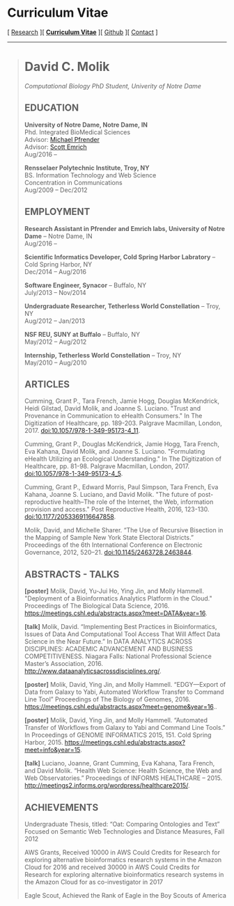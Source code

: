 # Curriculum Vitae

[ [Research](/index.md) ][ **[Curriculum Vitae](/cv.md)** ][ [Github](https://github.com/status-five) ][ [Contact](/contact.md) ]

---
> # David C. Molik
> _Computational Biology PhD Student, Univerity of Notre Dame_
>
> ## EDUCATION
>
> **University of Notre Dame, Notre Dame, IN**  
> Phd. Integrated BioMedical Sciences  
> Advisor: [Michael Pfrender](https://www3.nd.edu/~mpfrende/)  
> Advisor: [Scott Emrich](https://www3.nd.edu/~semrich/)  
> Aug/2016 –
>
> **Rensselaer Polytechnic Institute, Troy, NY**  
> BS. Information Technology and Web Science  
> Concentration in Communications  
> Aug/2009 – Dec/2012  
> 
> ## EMPLOYMENT  
> 
> **Research Assistant in Pfrender and Emrich labs, University of Notre Dame** – Notre Dame, IN  
> Aug/2016 –
>  
> **Scientific Informatics Developer, Cold Spring Harbor Labratory** – Cold Spring Harbor,  NY  
> Dec/2014 – Aug/2016  
>  
> **Software Engineer, Synacor** – Buffalo, NY  
> July/2013 – Nov/2014  
>  
> **Undergraduate Researcher, Tetherless World Constellation** – Troy, NY  
> Aug/2012 – Jan/2013  
>  
> **NSF REU, SUNY at Buffalo** –  Buffalo, NY  
> May/2012 – Aug/2012  
>  
> **Internship, Tetherless World Constellation** – Troy, NY  
> May/2010 – Aug/2010  
>  
> ## ARTICLES
>
> Cumming, Grant P., Tara French, Jamie Hogg, Douglas McKendrick, Heidi Gilstad, David Molik, and Joanne S. Luciano. "Trust and Provenance in Communication to eHealth Consumers." In The Digitization of Healthcare, pp. 189-203. Palgrave Macmillan, London, 2017. [doi:10.1057/978-1-349-95173-4_11](https://doi.org/10.1057/978-1-349-95173-4_11).
>
> Cumming, Grant P., Douglas McKendrick, Jamie Hogg, Tara French, Eva Kahana, David Molik, and Joanne S. Luciano. "Formulating eHealth Utilizing an Ecological Understanding." In The Digitization of Healthcare, pp. 81-98. Palgrave Macmillan, London, 2017. [doi:10.1057/978-1-349-95173-4_5](https://doi.org/10.1057/978-1-349-95173-4_5).
>
> Cumming, Grant P., Edward Morris, Paul Simpson, Tara French, Eva Kahana, Joanne S. Luciano, and David Molik. "The future of post-reproductive health–The role of the Internet, the Web, information provision and access." Post Reproductive Health, 2016, 123-130. [doi:10.1177/2053369116647858](https://doi.org/10.1177/2053369116647858).
> 
> Molik, David, and Michelle Sharer. “The Use of Recursive Bisection in the Mapping of Sample New York State Electoral Districts.” Proceedings of the 6th International Conference on Electronic Governance, 2012, 520–21. [doi:10.1145/2463728.2463844](https://doi.org/10.1145/2463728.2463844).
>
> ## ABSTRACTS - TALKS
>
> **[poster]** Molik, David, Yu-Jui Ho, Ying Jin, and Molly Hammell. "Deployment of a Bioinformatics Analytics Platform in the Cloud." Proceedings of The Biological Data Science, 2016. https://meetings.cshl.edu/abstracts.aspx?meet=DATA&year=16.
> 
> **[talk]** Molik, David. “Implementing Best Practices in Bioinformatics, Issues of Data And Computational Tool Access That Will Affect Data Science in the Near Future.” In DATA ANALYTICS ACROSS DISCIPLINES: ACADEMIC ADVANCEMENT AND BUSINESS COMPETITIVENESS. Niagara Falls: National Professional Science Master’s Association, 2016. http://www.dataanalyticsacrossdisciplines.org/.
>
>  **[poster]** Molik, David, Ying Jin, and Molly Hammell. “EDGY—Export of Data from Galaxy to Yabi, Automated Workflow Transfer to Command Line Tool” Proceedings of The Biology of Genomes, 2016. https://meetings.cshl.edu/abstracts.aspx?meet=genome&year=16..
>
>  **[poster]** Molik, David, Ying Jin, and Molly Hammell. “Automated Transfer of Workflows from Galaxy to Yabi and Command Line Tools.” In Proceedings of GENOME INFORMATICS 2015, 151. Cold Spring Harbor, 2015. https://meetings.cshl.edu/abstracts.aspx?meet=info&year=15.
> 
> **[talk]** Luciano, Joanne, Grant Cumming, Eva Kahana, Tara French, and David Molik. “Health Web Science: Health Science, the Web and Web Observatories.” Proceedings of INFORMS HEALTHCARE – 2015. http://meetings2.informs.org/wordpress/healthcare2015/.
>
> ## ACHIEVEMENTS
>
> Undergraduate Thesis, titled: “Oat: Comparing Ontologies and Text” Focused on Semantic Web Technologies and Distance Measures, Fall 2012
>
> AWS Grants, Received 10000 in AWS Could Credits for Research for exploring alternative bioinformatics research systems in the Amazon Cloud for 2016 and received 30000 in AWS Could Credits for Research for exploring alternative bioinformatics research systems in the Amazon Cloud for as co-investigator in 2017
>
> Eagle Scout, Achieved the Rank of Eagle in the Boy Scouts of America

<meta name="keywords" content="David Molik, Molik, Curriculum Vitae, CV, Resume"/>
<meta name="description" content="David Molik's CV, information on past employment"/>
<meta name="subject" content="david.molik.co : A Personal Webpage">
